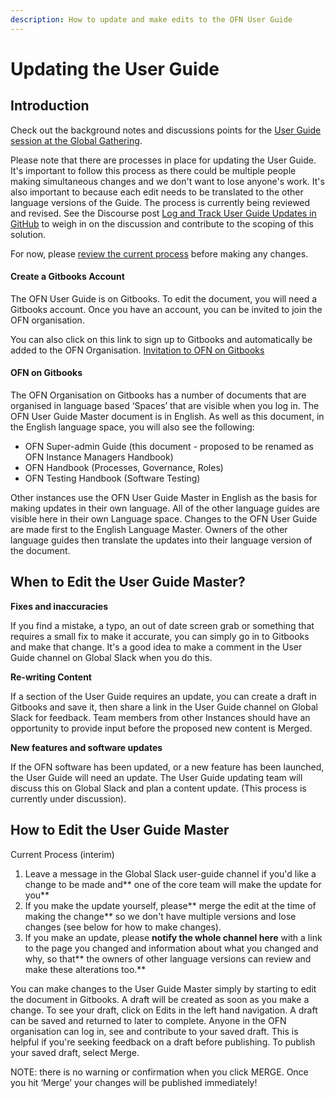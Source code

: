 ```yaml
---
description: How to update and make edits to the OFN User Guide
---
```


# Updating the User Guide

## Introduction

Check out the background notes and discussions points for the [User Guide session at the Global Gathering](https://www.notion.so/User-Guide-Updating-8ca2f0ab45ad4d1b81e4f3e621d70e4f).

Please note that there are processes in place for updating the User Guide. It's important to follow this process as there could be multiple people making simultaneous changes and we don't want to lose anyone's work. It's also important to because each edit needs to be translated to the other language versions of the Guide. The process is currently being reviewed and revised. See the Discourse post [Log and Track User Guide Updates in GitHub](https://community.openfoodnetwork.org/t/log-and-track-user-guide-updates-in-github/2101)  to weigh in on the discussion and contribute to the scoping of this solution.

For now, please [review the current process](updating-the-user-guide.md#how-to-edit-the-user-guide-master) before making any changes.

#### Create a Gitbooks Account

The OFN User Guide is on Gitbooks. To edit the document, you will need a Gitbooks account. Once you have an account, you can be invited to join the OFN organisation.

You can also click on this link to sign up to Gitbooks and automatically be added to the OFN Organisation. [Invitation to OFN on Gitbooks](https://app.gitbook.com/join/ofn-user-guide?invite=-LhpX99MHVOtGDXbCHpF)

#### **OFN on Gitbooks**

The OFN Organisation on Gitbooks has a number of documents that are organised in language based ‘Spaces’ that are visible when you log in. The OFN User Guide Master document is in English. As well as this document, in the English language space, you will also see the following:

* OFN Super-admin Guide (this document - proposed to be renamed as OFN Instance Managers Handbook)
* OFN Handbook (Processes, Governance, Roles)
* OFN Testing Handbook (Software Testing)

Other instances use the OFN User Guide Master in English as the basis for making updates in their own language. All of the other language guides are visible here in their own Language space. Changes to the OFN User Guide are made first to the English Language Master. Owners of the other language guides then translate the updates into their language version of the document.

## When to Edit the User Guide Master?

**Fixes and inaccuracies**

If you find a mistake, a typo, an out of date screen grab or something that requires a small fix to make it accurate, you can simply go in to Gitbooks and make that change. It's a good idea to make a comment in the User Guide channel on Global Slack when you do this.

**Re-writing Content**

If a section of the User Guide requires an update, you can create a draft in Gitbooks and save it, then share a link in the User Guide channel on Global Slack for feedback. Team members from other Instances should have an opportunity to provide input before the proposed new content is Merged.

**New features and software updates**

If the OFN software has been updated, or a new feature has been launched, the User Guide will need an update. The User Guide updating team will discuss this on Global Slack and plan a content update. (This process is currently under discussion).

## How to **Edit the User Guide Master**

Current Process (interim)

1. Leave a message in the Global Slack user-guide channel if you'd like a change to be made and** one of the core team will make the update for you**
2. If you make the update yourself, please** merge the edit at the time of making the change** so we don't have multiple versions and lose changes (see below for how to make changes).
3. If you make an update, please **notify the whole channel here** with a link to the page you changed and information about what you changed and why, so that** the owners of other language versions can review and make these alterations too.**

You can make changes to the User Guide Master simply by starting to edit the document in Gitbooks. A draft will be created as soon as you make a change. To see your draft, click on Edits in the left hand navigation. A draft can be saved and returned to later to complete. Anyone in the OFN organisation can log in, see and contribute to your saved draft. This is helpful if you're seeking feedback on a draft before publishing. To publish your saved draft, select Merge.

NOTE: there is no warning or confirmation when you click MERGE. Once you hit ‘Merge’ your changes will be published immediately!

